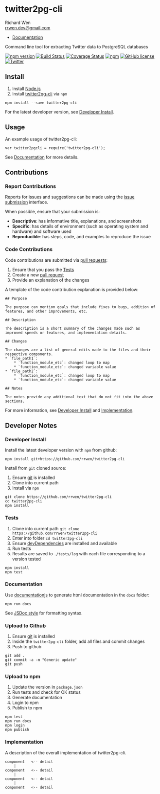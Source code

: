 # twitter2pg-cli

Richard Wen  
rrwen.dev@gmail.com  

* [Documentation](https://rrwen.github.io/twitter2pg-cli)

Command line tool for extracting Twitter data to PostgreSQL databases

[![npm version](https://badge.fury.io/js/twitter2pg-cli.svg)](https://badge.fury.io/js/twitter2pg-cli)
[![Build Status](https://travis-ci.org/rrwen/twitter2pg-cli.svg?branch=master)](https://travis-ci.org/rrwen/twitter2pg-cli)
[![Coverage Status](https://coveralls.io/repos/github/rrwen/twitter2pg-cli/badge.svg?branch=master)](https://coveralls.io/github/rrwen/twitter2pg-cli?branch=master)
[![npm](https://img.shields.io/npm/dt/twitter2pg-cli.svg)](https://www.npmjs.com/package/twitter2pg-cli)
[![GitHub license](https://img.shields.io/github/license/rrwen/twitter2pg-cli.svg)](https://github.com/rrwen/twitter2pg-cli/blob/master/LICENSE)
[![Twitter](https://img.shields.io/twitter/url/https/github.com/rrwen/twitter2pg-cli.svg?style=social)](https://twitter.com/intent/tweet?text=Command%20line%20tool%20for%20extracting%20Twitter%20data%20to%20PostgreSQL%20databases:%20https%3A%2F%2Fgithub.com%2Frrwen%2Ftwitter2pg-cli%20%23nodejs%20%23npm)

## Install

1. Install [Node.js](https://nodejs.org/en/)
2. Install [twitter2pg-cli](https://www.npmjs.com/package/twitter2pg-cli) via `npm`

```
npm install --save twitter2pg-cli
```

For the latest developer version, see [Developer Install](#developer-install).

## Usage

An example usage of twitter2pg-cli:

```
var twitter2pgcli = require('twitter2pg-cli');
```

See [Documentation](https://rrwen.github.io/twitter2pg-cli) for more details.

## Contributions

### Report Contributions

Reports for issues and suggestions can be made using the [issue submission](https://github.com/rrwen/twitter2pg-cli/issues) interface.

When possible, ensure that your submission is:

* **Descriptive**: has informative title, explanations, and screenshots
* **Specific**: has details of environment (such as operating system and hardware) and software used
* **Reproducible**: has steps, code, and examples to reproduce the issue

### Code Contributions

Code contributions are submitted via [pull requests](https://help.github.com/articles/about-pull-requests/):

1. Ensure that you pass the [Tests](#tests)
2. Create a new [pull request](https://github.com/rrwen/twitter2pg-cli/pulls)
3. Provide an explanation of the changes

A template of the code contribution explanation is provided below:

```
## Purpose

The purpose can mention goals that include fixes to bugs, addition of features, and other improvements, etc.

## Description

The description is a short summary of the changes made such as improved speeds or features, and implementation details.

## Changes

The changes are a list of general edits made to the files and their respective components.
* `file_path1`:
    * `function_module_etc`: changed loop to map
    * `function_module_etc`: changed variable value
* `file_path2`:
    * `function_module_etc`: changed loop to map
    * `function_module_etc`: changed variable value

## Notes

The notes provide any additional text that do not fit into the above sections.
```

For more information, see [Developer Install](#developer-install) and [Implementation](#implementation).

## Developer Notes

### Developer Install

Install the latest developer version with `npm` from github:

```
npm install git+https://github.com/rrwen/twitter2pg-cli
```
  
Install from `git` cloned source:

1. Ensure [git](https://git-scm.com/) is installed
2. Clone into current path
3. Install via `npm`

```
git clone https://github.com/rrwen/twitter2pg-cli
cd twitter2pg-cli
npm install
```

### Tests

1. Clone into current path `git clone https://github.com/rrwen/twitter2pg-cli`
2. Enter into folder `cd twitter2pg-cli`
3. Ensure [devDependencies](https://docs.npmjs.com/files/package.json#devdependencies) are installed and available
4. Run tests
5. Results are saved to `./tests/log` with each file corresponding to a version tested

```
npm install
npm test
```

### Documentation

Use [documentationjs](https://www.npmjs.com/package/documentation) to generate html documentation in the `docs` folder:

```
npm run docs
```

See [JSDoc style](http://usejsdoc.org/) for formatting syntax.

### Upload to Github

1. Ensure [git](https://git-scm.com/) is installed
2. Inside the `twitter2pg-cli` folder, add all files and commit changes
3. Push to github

```
git add .
git commit -a -m "Generic update"
git push
```

### Upload to npm

1. Update the version in `package.json`
2. Run tests and check for OK status
3. Generate documentation
4. Login to npm
5. Publish to npm

```
npm test
npm run docs
npm login
npm publish
```

### Implementation

A description of the overall implementation of twitter2pg-cli.

```
component   <-- detail
    |
component   <-- detail
    |
component   <-- detail
    |
component   <-- detail
```
